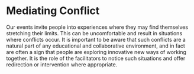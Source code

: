 # Mediating Conflict

Our events invite people into experiences where they may find themselves stretching their limits. This can be uncomfortable and result in situations where conflicts occur. It is important to be aware that such conflicts are a natural part of any educational and collaborative environment, and in fact are often a sign that people are exploring innovative new ways of working together. It is the role of the facilitators to notice such situations and offer redirection or intervention where appropriate. 

